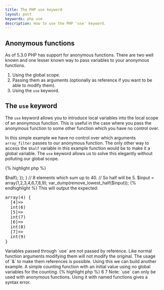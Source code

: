 ```yaml
---
title: The PHP use keyword
layout: post
keywords: php use
description: How to use the PHP 'use' keyword.
---
```


Anonymous functions
-------------------

As of 5.3.0 PHP has support for anonymous functions. There are two well known and one lesser known way to pass variables to your anonymous functions.

1. Using the global scope.
2. Passing them as arguments (optionally as reference if you want to be able to modify them).
3. Using the `use` keyword.

The `use` keyword
-----------------

The `use` keyword allows you to introduce local variables into the local scope of an anonymous function. This is useful in the case where you pass the anonymous function to some other function which you have no control over.

In this simple example we have no control over which arguments `array_filter` passes to our anonymous function. The only other way to access the `$half` variable in this example function would be to make it a global variable. The `use` keyword allows us to solve this elegantly without polluting our global scope.

{% highlight php %}
<?
function remove_lowest_half($arr) {
  $half = array_sum($arr) / count($arr); // Calculate the average value.

  return array_filter($arr, function($v) use ($half) {
    return ($v > $half);
  });
}

// 8 elements which sum up to 40.
// So half will be 5.
$input = array(1,2,3,4,6,7,8,9);

var_dump(remove_lowest_half($input));
{% endhighlight %}

This will output the expected:

<pre>
array(4) {
  [4]=>
  int(6)
  [5]=>
  int(7)
  [6]=>
  int(8)
  [7]=>
  int(9)
}
</pre>

Variables passed through `use` are not passed by reference. Like normal function arguments modifying them will not modify the original. The usage of `&` to make them references is possible.

Using this we can build another example. A simple counting function with an initial value using no global variables for the counting.

{% highlight php %}
<?
function counter($start) {
  $value = $start;

  return function() use (&$value) {
    return $value++;
  };
}

$counter = counter(6);

echo $counter() . "\n";
echo $counter() . "\n";
{% endhighlight %}

This will output the expected:

<pre>
6
7
</pre>

Note: `use` can only be used with anonymous functions. Using it with named functions gives a syntax error.

